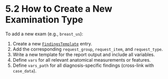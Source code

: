 # 5.2 How to Create a New Examination Type  

To add a new exam (e.g., `breast_us`):
1. Create a new [`FindingsTemplate`](../Database_Structure/3_2_3_findings_template.md) entry.
2. Add the corresponding `request_group`, `request_item`, and `request_type`.
3. Write a new template for the report output and include all variables.
4. Define `vars` for all relevant anatomical measurements or features.
5. Define `vars_path` for all diagnosis-specific findings (cross-link with `case_data`).